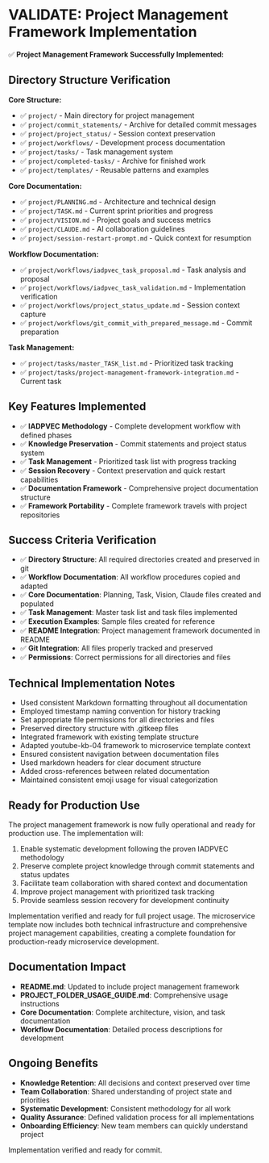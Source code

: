 # VALIDATE: Project Management Framework Implementation

✅ **Project Management Framework Successfully Implemented:**

## **Directory Structure Verification**

**Core Structure:**
- ✅ `project/` - Main directory for project management
- ✅ `project/commit_statements/` - Archive for detailed commit messages
- ✅ `project/project_status/` - Session context preservation
- ✅ `project/workflows/` - Development process documentation
- ✅ `project/tasks/` - Task management system
- ✅ `project/completed-tasks/` - Archive for finished work
- ✅ `project/templates/` - Reusable patterns and examples

**Core Documentation:**
- ✅ `project/PLANNING.md` - Architecture and technical design
- ✅ `project/TASK.md` - Current sprint priorities and progress
- ✅ `project/VISION.md` - Project goals and success metrics
- ✅ `project/CLAUDE.md` - AI collaboration guidelines
- ✅ `project/session-restart-prompt.md` - Quick context for resumption

**Workflow Documentation:**
- ✅ `project/workflows/iadpvec_task_proposal.md` - Task analysis and proposal
- ✅ `project/workflows/iadpvec_task_validation.md` - Implementation verification
- ✅ `project/workflows/project_status_update.md` - Session context capture
- ✅ `project/workflows/git_commit_with_prepared_message.md` - Commit preparation

**Task Management:**
- ✅ `project/tasks/master_TASK_list.md` - Prioritized task tracking
- ✅ `project/tasks/project-management-framework-integration.md` - Current task

## **Key Features Implemented**

- ✅ **IADPVEC Methodology** - Complete development workflow with defined phases
- ✅ **Knowledge Preservation** - Commit statements and project status system
- ✅ **Task Management** - Prioritized task list with progress tracking
- ✅ **Session Recovery** - Context preservation and quick restart capabilities
- ✅ **Documentation Framework** - Comprehensive project documentation structure
- ✅ **Framework Portability** - Complete framework travels with project repositories

## **Success Criteria Verification**

- ✅ **Directory Structure**: All required directories created and preserved in git
- ✅ **Workflow Documentation**: All workflow procedures copied and adapted
- ✅ **Core Documentation**: Planning, Task, Vision, Claude files created and populated
- ✅ **Task Management**: Master task list and task files implemented
- ✅ **Execution Examples**: Sample files created for reference
- ✅ **README Integration**: Project management framework documented in README
- ✅ **Git Integration**: All files properly tracked and preserved
- ✅ **Permissions**: Correct permissions for all directories and files

## **Technical Implementation Notes**

- Used consistent Markdown formatting throughout all documentation
- Employed timestamp naming convention for history tracking
- Set appropriate file permissions for all directories and files
- Preserved directory structure with .gitkeep files
- Integrated framework with existing template structure
- Adapted youtube-kb-04 framework to microservice template context
- Ensured consistent navigation between documentation files
- Used markdown headers for clear document structure
- Added cross-references between related documentation
- Maintained consistent emoji usage for visual categorization

## **Ready for Production Use**

The project management framework is now fully operational and ready for production use. The implementation will:

1. Enable systematic development following the proven IADPVEC methodology
2. Preserve complete project knowledge through commit statements and status updates
3. Facilitate team collaboration with shared context and documentation
4. Improve project management with prioritized task tracking
5. Provide seamless session recovery for development continuity

Implementation verified and ready for full project usage. The microservice template now includes both technical infrastructure and comprehensive project management capabilities, creating a complete foundation for production-ready microservice development.

## **Documentation Impact**

- **README.md**: Updated to include project management framework
- **PROJECT_FOLDER_USAGE_GUIDE.md**: Comprehensive usage instructions
- **Core Documentation**: Complete architecture, vision, and task documentation
- **Workflow Documentation**: Detailed process descriptions for development

## **Ongoing Benefits**

- **Knowledge Retention**: All decisions and context preserved over time
- **Team Collaboration**: Shared understanding of project state and priorities
- **Systematic Development**: Consistent methodology for all work
- **Quality Assurance**: Defined validation process for all implementations
- **Onboarding Efficiency**: New team members can quickly understand project

Implementation verified and ready for commit.